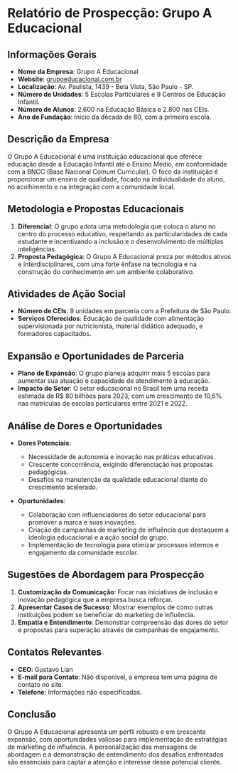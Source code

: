 # Relatório de Prospecção: Grupo A Educacional

## Informações Gerais
- **Nome da Empresa**: Grupo A Educacional
- **Website**: [grupoeducacional.com.br](http://www.grupoaeducacional.com.br)
- **Localização**: Av. Paulista, 1439 - Bela Vista, São Paulo - SP.
- **Número de Unidades**: 5 Escolas Particulares e 9 Centros de Educação Infantil.
- **Número de Alunos**: 2.600 na Educação Básica e 2.800 nas CEIs.
- **Ano de Fundação**: Início da década de 80, com a primeira escola.

## Descrição da Empresa
O Grupo A Educacional é uma instituição educacional que oferece educação desde a Educação Infantil até o Ensino Médio, em conformidade com a BNCC (Base Nacional Comum Curricular). O foco da instituição é proporcionar um ensino de qualidade, focado na individualidade do aluno, no acolhimento e na integração com a comunidade local.

## Metodologia e Propostas Educacionais
1. **Diferencial**: O grupo adota uma metodologia que coloca o aluno no centro do processo educativo, respeitando as particularidades de cada estudante e incentivando a inclusão e o desenvolvimento de múltiplas inteligências.
2. **Proposta Pedagógica**: O Grupo A Educacional preza por métodos ativos e interdisciplinares, com uma forte ênfase na tecnologia e na construção do conhecimento em um ambiente colaborativo.

## Atividades de Ação Social
- **Número de CEIs**: 9 unidades em parceria com a Prefeitura de São Paulo.
- **Serviços Oferecidos**: Educação de qualidade com alimentação supervisionada por nutricionista, material didático adequado, e formadores capacitados.

## Expansão e Oportunidades de Parceria
- **Plano de Expansão**: O grupo planeja adquirir mais 5 escolas para aumentar sua atuação e capacidade de atendimento à educação.
- **Impacto do Setor**: O setor educacional no Brasil tem uma receita estimada de R$ 80 bilhões para 2023, com um crescimento de 10,6% nas matrículas de escolas particulares entre 2021 e 2022.

## Análise de Dores e Oportunidades
- **Dores Potenciais**:
  - Necessidade de autonomia e inovação nas práticas educativas.
  - Crescente concorrência, exigindo diferenciação nas propostas pedagógicas.
  - Desafios na manutenção da qualidade educacional diante do crescimento acelerado.

- **Oportunidades**:
  - Colaboração com influenciadores do setor educacional para promover a marca e suas inovações.
  - Criação de campanhas de marketing de influência que destaquem a ideologia educacional e a ação social do grupo.
  - Implementação de tecnologia para otimizar processos internos e engajamento da comunidade escolar.

## Sugestões de Abordagem para Prospecção
1. **Customização da Comunicação**: Focar nas iniciativas de inclusão e inovação pedagógica que a empresa busca reforçar. 
2. **Apresentar Casos de Sucesso**: Mostrar exemplos de como outras instituições podem se beneficiar do marketing de influência.
3. **Empatia e Entendimento**: Demonstrar compreensão das dores do setor e propostas para superação através de campanhas de engajamento.

## Contatos Relevantes
- **CEO**: Gustavo Lian
- **E-mail para Contato**: Não disponível, a empresa tem uma página de contato no site.
- **Telefone**: Informações não especificadas.

## Conclusão
O Grupo A Educacional apresenta um perfil robusto e em crescente expansão, com oportunidades valiosas para implementação de estratégias de marketing de influência. A personalização das mensagens de abordagem e a demonstração de entendimento dos desafios enfrentados são essenciais para captar a atenção e interesse desse potencial cliente.